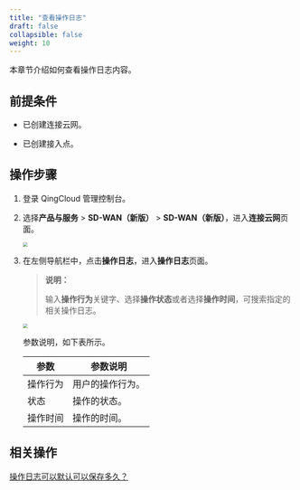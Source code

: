 ```yaml
---
title: "查看操作日志"
draft: false
collapsible: false
weight: 10
---
```


本章节介绍如何查看操作日志内容。

## 前提条件

- 已创建连接云网。

- 已创建接入点。

## 操作步骤

1. 登录 QingCloud 管理控制台。

2. 选择**产品与服务** > **SD-WAN（新版）** > **SD-WAN（新版）**，进入**连接云网**页面。

   <img src="../../../_images/qs_cloud_network.png" style="zoom:50%;" />

3. 在左侧导航栏中，点击**操作日志**，进入**操作日志**页面。

   > **说明：**
   >
   > 输入**操作行为**关键字、选择**操作状态**或者选择**操作时间**，可搜索指定的相关操作日志。

   <img src="../../../_images/um_log_list.png" style="zoom:50%;" />

   参数说明，如下表所示。

   | 参数     | 参数说明         |
   | -------- | ---------------- |
   | 操作行为 | 用户的操作行为。 |
   | 状态     | 操作的状态。     |
   | 操作时间 | 操作的时间。     |

## 相关操作

 [操作日志可以默认可以保存多久？](../../../faq/10_faq_sdwan/#操作日志可以保存多久) 
